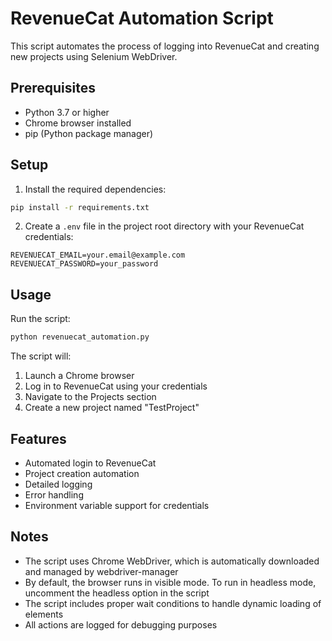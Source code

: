 # RevenueCat Automation Script

This script automates the process of logging into RevenueCat and creating new projects using Selenium WebDriver.

## Prerequisites

- Python 3.7 or higher
- Chrome browser installed
- pip (Python package manager)

## Setup

1. Install the required dependencies:
```bash
pip install -r requirements.txt
```

2. Create a `.env` file in the project root directory with your RevenueCat credentials:
```
REVENUECAT_EMAIL=your.email@example.com
REVENUECAT_PASSWORD=your_password
```

## Usage

Run the script:
```bash
python revenuecat_automation.py
```

The script will:
1. Launch a Chrome browser
2. Log in to RevenueCat using your credentials
3. Navigate to the Projects section
4. Create a new project named "TestProject"

## Features

- Automated login to RevenueCat
- Project creation automation
- Detailed logging
- Error handling
- Environment variable support for credentials

## Notes

- The script uses Chrome WebDriver, which is automatically downloaded and managed by webdriver-manager
- By default, the browser runs in visible mode. To run in headless mode, uncomment the headless option in the script
- The script includes proper wait conditions to handle dynamic loading of elements
- All actions are logged for debugging purposes 